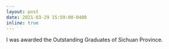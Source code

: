 ```yaml
---
layout: post
date: 2021-03-29 15:59:00-0400
inline: true
---
```


I was awarded the Outstanding Graduates of Sichuan Province.

